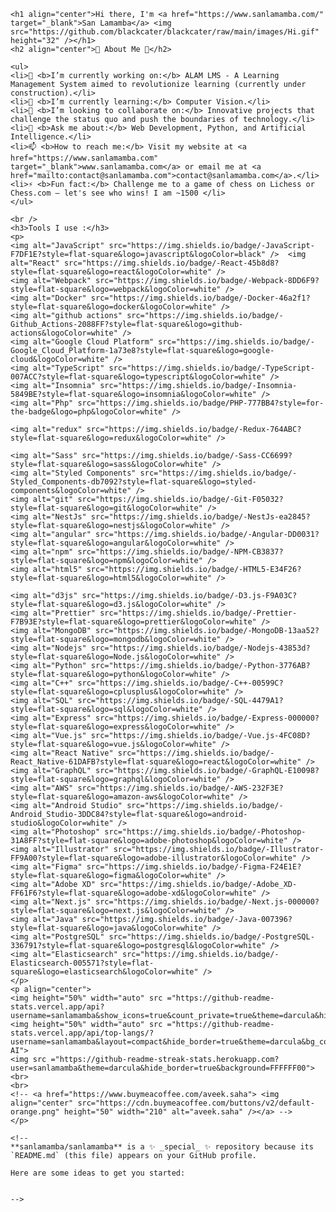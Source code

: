     <h1 align="center">Hi there, I'm <a href="https://www.sanlamamba.com/" target="_blank">San Lamamba</a> <img
    src="https://github.com/blackcater/blackcater/raw/main/images/Hi.gif" height="32" /></h1>
    <h2 align="center">🚀 About Me 🚀</h2>

    <ul>
    <li>🔭 <b>I’m currently working on:</b> ALAM LMS - A Learning Management System aimed to revolutionize learning (currently under construction).</li>
    <li>🌱 <b>I’m currently learning:</b> Computer Vision.</li>
    <li>👯 <b>I’m looking to collaborate on:</b> Innovative projects that challenge the status quo and push the boundaries of technology.</li>
    <li>💬 <b>Ask me about:</b> Web Development, Python, and Artificial Intelligence.</li>
    <li>📫 <b>How to reach me:</b> Visit my website at <a href="https://www.sanlamamba.com" target="_blank">www.sanlamamba.com</a> or email me at <a href="mailto:contact@sanlamamba.com">contact@sanlamamba.com</a>.</li>
    <li>⚡ <b>Fun fact:</b> Challenge me to a game of chess on Lichess or Chess.com – let's see who wins! I am ~1500 </li>
    </ul>

    <br />
    <h3>Tools I use :</h3>
    <p>
    <img alt="JavaScript" src="https://img.shields.io/badge/-JavaScript-F7DF1E?style=flat-square&logo=javascript&logoColor=black" />  <img alt="React" src="https://img.shields.io/badge/-React-45b8d8?style=flat-square&logo=react&logoColor=white" />
    <img alt="Webpack" src="https://img.shields.io/badge/-Webpack-8DD6F9?style=flat-square&logo=webpack&logoColor=white" /> 
    <img alt="Docker" src="https://img.shields.io/badge/-Docker-46a2f1?style=flat-square&logo=docker&logoColor=white" />
    <img alt="github actions" src="https://img.shields.io/badge/-Github_Actions-2088FF?style=flat-square&logo=github-actions&logoColor=white" />
    <img alt="Google Cloud Platform" src="https://img.shields.io/badge/-Google_Cloud_Platform-1a73e8?style=flat-square&logo=google-cloud&logoColor=white" />
    <img alt="TypeScript" src="https://img.shields.io/badge/-TypeScript-007ACC?style=flat-square&logo=typescript&logoColor=white" />
    <img alt="Insomnia" src="https://img.shields.io/badge/-Insomnia-5849BE?style=flat-square&logo=insomnia&logoColor=white" />
    <img alt="Php" src="https://img.shields.io/badge/PHP-777BB4?style=for-the-badge&logo=php&logoColor=white" />

    <img alt="redux" src="https://img.shields.io/badge/-Redux-764ABC?style=flat-square&logo=redux&logoColor=white" />
    
    <img alt="Sass" src="https://img.shields.io/badge/-Sass-CC6699?style=flat-square&logo=sass&logoColor=white" />
    <img alt="Styled Components" src="https://img.shields.io/badge/-Styled_Components-db7092?style=flat-square&logo=styled-components&logoColor=white" />
    <img alt="git" src="https://img.shields.io/badge/-Git-F05032?style=flat-square&logo=git&logoColor=white" />
    <img alt="NestJs" src="https://img.shields.io/badge/-NestJs-ea2845?style=flat-square&logo=nestjs&logoColor=white" />
    <img alt="angular" src="https://img.shields.io/badge/-Angular-DD0031?style=flat-square&logo=angular&logoColor=white" />
    <img alt="npm" src="https://img.shields.io/badge/-NPM-CB3837?style=flat-square&logo=npm&logoColor=white" />
    <img alt="html5" src="https://img.shields.io/badge/-HTML5-E34F26?style=flat-square&logo=html5&logoColor=white" />
    
    <img alt="d3js" src="https://img.shields.io/badge/-D3.js-F9A03C?style=flat-square&logo=d3.js&logoColor=white" />
    <img alt="Prettier" src="https://img.shields.io/badge/-Prettier-F7B93E?style=flat-square&logo=prettier&logoColor=white" />
    <img alt="MongoDB" src="https://img.shields.io/badge/-MongoDB-13aa52?style=flat-square&logo=mongodb&logoColor=white" />
    <img alt="Nodejs" src="https://img.shields.io/badge/-Nodejs-43853d?style=flat-square&logo=Node.js&logoColor=white" />
    <img alt="Python" src="https://img.shields.io/badge/-Python-3776AB?style=flat-square&logo=python&logoColor=white" />
    <img alt="C++" src="https://img.shields.io/badge/-C++-00599C?style=flat-square&logo=cplusplus&logoColor=white" />
    <img alt="SQL" src="https://img.shields.io/badge/-SQL-4479A1?style=flat-square&logo=sql&logoColor=white" />
    <img alt="Express" src="https://img.shields.io/badge/-Express-000000?style=flat-square&logo=express&logoColor=white" />
    <img alt="Vue.js" src="https://img.shields.io/badge/-Vue.js-4FC08D?style=flat-square&logo=vue.js&logoColor=white" />
    <img alt="React Native" src="https://img.shields.io/badge/-React_Native-61DAFB?style=flat-square&logo=react&logoColor=white" />
    <img alt="GraphQL" src="https://img.shields.io/badge/-GraphQL-E10098?style=flat-square&logo=graphql&logoColor=white" />
    <img alt="AWS" src="https://img.shields.io/badge/-AWS-232F3E?style=flat-square&logo=amazon-aws&logoColor=white" />
    <img alt="Android Studio" src="https://img.shields.io/badge/-Android_Studio-3DDC84?style=flat-square&logo=android-studio&logoColor=white" />
    <img alt="Photoshop" src="https://img.shields.io/badge/-Photoshop-31A8FF?style=flat-square&logo=adobe-photoshop&logoColor=white" />
    <img alt="Illustrator" src="https://img.shields.io/badge/-Illustrator-FF9A00?style=flat-square&logo=adobe-illustrator&logoColor=white" />
    <img alt="Figma" src="https://img.shields.io/badge/-Figma-F24E1E?style=flat-square&logo=figma&logoColor=white" />
    <img alt="Adobe XD" src="https://img.shields.io/badge/-Adobe_XD-FF61F6?style=flat-square&logo=adobe-xd&logoColor=white" />
    <img alt="Next.js" src="https://img.shields.io/badge/-Next.js-000000?style=flat-square&logo=next.js&logoColor=white" />
    <img alt="Java" src="https://img.shields.io/badge/-Java-007396?style=flat-square&logo=java&logoColor=white" />
    <img alt="PostgreSQL" src="https://img.shields.io/badge/-PostgreSQL-336791?style=flat-square&logo=postgresql&logoColor=white" />
    <img alt="Elasticsearch" src="https://img.shields.io/badge/-Elasticsearch-005571?style=flat-square&logo=elasticsearch&logoColor=white" />
    </p>
    <p align="center">
    <img height="50%" width="auto" src ="https://github-readme-stats.vercel.app/api?username=sanlamamba&show_icons=true&count_private=true&theme=darcula&hide_border=true&hide=issues,contribs&bg_color=00000000">
    <img height="50%" width="auto" src ="https://github-readme-stats.vercel.app/api/top-langs/?username=sanlamamba&layout=compact&hide_border=true&theme=darcula&bg_color=00000000&langs_count=6&hide=jupyter%20notebook,tex,css,php&exclude_repo=Pacman-AI">
    <img src ="https://github-readme-streak-stats.herokuapp.com?user=sanlamamba&theme=darcula&hide_border=true&background=FFFFFF00">
    <br>
    <br>
    <!-- <a href="https://www.buymeacoffee.com/aveek.saha"> <img align="center" src="https://cdn.buymeacoffee.com/buttons/v2/default-orange.png" height="50" width="210" alt="aveek.saha" /></a> -->
    </p>

    <!--
    **sanlamamba/sanlamamba** is a ✨ _special_ ✨ repository because its `README.md` (this file) appears on your GitHub profile.

    Here are some ideas to get you started:


    -->
